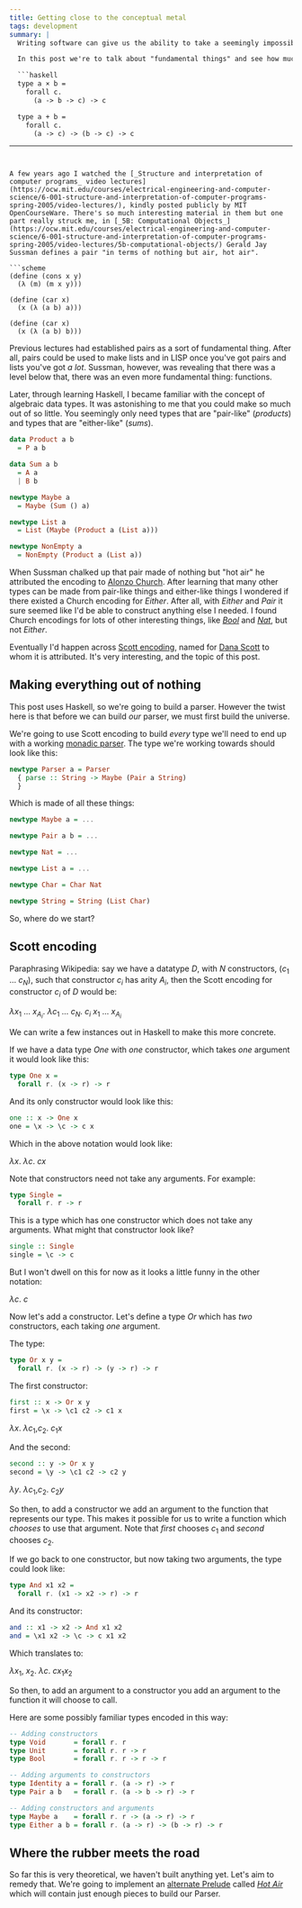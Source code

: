 ```yaml
---
title: Getting close to the conceptual metal
tags: development
summary: |
  Writing software can give us the ability to take a seemingly impossibly abstract idea and use it to create a runnable program.

  In this post we're to talk about "fundamental things" and see how much we can build with them.

  ```haskell
  type a × b =
    forall c.
      (a -> b -> c) -> c

  type a + b =
    forall c.
      (a -> c) -> (b -> c) -> c
  ```
---
```


A few years ago I watched the [_Structure and interpretation of computer programs_ video lectures](https://ocw.mit.edu/courses/electrical-engineering-and-computer-science/6-001-structure-and-interpretation-of-computer-programs-spring-2005/video-lectures/), kindly posted publicly by MIT OpenCourseWare. There's so much interesting material in them but one part really struck me, in [_5B: Computational Objects_](https://ocw.mit.edu/courses/electrical-engineering-and-computer-science/6-001-structure-and-interpretation-of-computer-programs-spring-2005/video-lectures/5b-computational-objects/) Gerald Jay Sussman defines a pair "in terms of nothing but air, hot air".

```scheme
(define (cons x y)
  (λ (m) (m x y)))

(define (car x)
  (x (λ (a b) a)))

(define (car x)
  (x (λ (a b) b)))
```

Previous lectures had established pairs as a sort of fundamental thing. After all, pairs could be used to make lists and in LISP once you've got pairs and lists you've got _a lot_. Sussman, however, was revealing that there was a level below that, there was an even more fundamental thing: functions.

Later, through learning Haskell, I became familiar with the concept of algebraic data types. It was astonishing to me that you could make so much out of so little. You seemingly only need types that are "pair-like" (_products_) and types that are "either-like" (_sums_).

```haskell
data Product a b
  = P a b

data Sum a b
  = A a
  | B b

newtype Maybe a
  = Maybe (Sum () a)

newtype List a
  = List (Maybe (Product a (List a)))

newtype NonEmpty a
  = NonEmpty (Product a (List a))
```

When Sussman chalked up that pair made of nothing but "hot air" he attributed the encoding to [Alonzo Church](https://en.wikipedia.org/wiki/Alonzo_Church). After learning that many other types can be made from pair-like things and either-like things I wondered if there existed a Church encoding for _Either_. After all, with _Either_ and _Pair_ it sure seemed like I'd be able to construct anything else I needed. I found Church encodings for lots of other interesting things, like [_Bool_](https://en.wikipedia.org/wiki/Church_encoding#Church_Booleans) and [_Nat_](https://en.wikipedia.org/wiki/Church_encoding#Church_numerals), but not _Either_.

Eventually I'd happen across [Scott encoding](https://oxij.org/paper/ExceptionallyMonadic/ExceptionallyMonadic.xetex.pdf#24), named for [Dana Scott](https://en.wikipedia.org/wiki/Dana_Scott) to whom it is attributed. It's very interesting, and the topic of this post.

## Making everything out of nothing

This post uses Haskell, so we're going to build a parser. However the twist here is that before we can build _our_ parser, we must first build the universe.

We're going to use Scott encoding to build _every_ type we'll need to end up with a working [monadic parser](http://www.cs.nott.ac.uk/~pszgmh/pearl.pdf). The type we're working towards should look like this:

```haskell
newtype Parser a = Parser
  { parse :: String -> Maybe (Pair a String)
  }
```

Which is made of all these things:

```haskell
newtype Maybe a = ...

newtype Pair a b = ...

newtype Nat = ...

newtype List a = ...

newtype Char = Char Nat

newtype String = String (List Char)
```

So, where do we start?

## Scott encoding

Paraphrasing Wikipedia: say we have a datatype _D_, with _N_ constructors, (_c_<sub>1</sub> &hellip; _c<sub>N</sub>_), such that constructor _c<sub>i</sub>_ has arity _A<sub>i_, then the Scott encoding for constructor _c<sub>i</sub>_ of _D_ would be:

_&lambda;x_<sub>1</sub> &hellip; _x<sub>A<sub>i</sub></sub>_. _&lambda;c_<sub>1</sub> &hellip; _c<sub>N</sub>_. _c<sub>i</sub>_ _x_<sub>1</sub> &hellip; _x<sub>A<sub>i</sub></sub>_

We can write a few instances out in Haskell to make this more concrete.

If we have a data type _One_ with _one_ constructor, which takes _one_ argument it would look like this:

```haskell
type One x =
  forall r. (x -> r) -> r
```

And its only constructor would look like this:

```haskell
one :: x -> One x
one = \x -> \c -> c x
```

Which in the above notation would look like:

_&lambda;x_. _&lambda;c_. _cx_

Note that constructors need not take any arguments. For example:

```haskell
type Single =
  forall r. r -> r
```

This is a type which has one constructor which does not take any arguments. What might that constructor look like?

```haskell
single :: Single
single = \c -> c
```

But I won't dwell on this for now as it looks a little funny in the other notation:

_&lambda;c_. _c_

Now let's add a constructor. Let's define a type _Or_ which has _two_ constructors, each taking _one_ argument.

The type:

```haskell
type Or x y =
  forall r. (x -> r) -> (y -> r) -> r
```

The first constructor:

```haskell
first :: x -> Or x y
first = \x -> \c1 c2 -> c1 x
```

_&lambda;x_. _&lambda;c_<sub>1</sub>,_c_<sub>2</sub>. _c_<sub>1</sub>_x_

And the second:

```haskell
second :: y -> Or x y
second = \y -> \c1 c2 -> c2 y
```

_&lambda;y_. _&lambda;c_<sub>1</sub>,_c_<sub>2</sub>. _c_<sub>2</sub>_y_

So then, to add a constructor we add an argument to the function that represents our type. This makes it possible for us to write a function which _chooses_ to use that argument. Note that _first_ chooses _c_<sub>1</sub> and _second_ chooses _c_<sub>2</sub>.

If we go back to one constructor, but now taking two arguments, the type could look like:

```haskell
type And x1 x2 =
  forall r. (x1 -> x2 -> r) -> r
```

And its constructor:

```haskell
and :: x1 -> x2 -> And x1 x2
and = \x1 x2 -> \c -> c x1 x2
```

Which translates to:

_&lambda;x_<sub>1</sub>, _x_<sub>2</sub>. _&lambda;c_. _cx_<sub>1</sub>_x_<sub>2</sub>

So then, to add an argument to a constructor you add an argument to the function it will choose to call.

Here are some possibly familiar types encoded in this way:

```haskell
-- Adding constructors
type Void       = forall r. r
type Unit       = forall r. r -> r
type Bool       = forall r. r -> r -> r

-- Adding arguments to constructors
type Identity a = forall r. (a -> r) -> r
type Pair a b   = forall r. (a -> b -> r) -> r

-- Adding constructors and arguments
type Maybe a    = forall r. r -> (a -> r) -> r
type Either a b = forall r. (a -> r) -> (b -> r) -> r
```

## Where the rubber meets the road

So far this is very theoretical, we haven't built anything yet. Let's aim to remedy that. We're going to implement an [alternate Prelude](https://hackage.haskell.org/packages/tag/prelude) called [_Hot Air_](https://github.com/bradparker/hot-air) which will contain just enough pieces to build our Parser.
